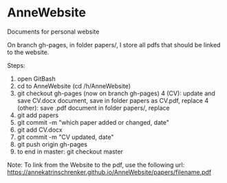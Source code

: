 # AnneWebsite
Documents for personal website

On branch gh-pages, in folder papers/, I store all pdfs that should be linked
to the website. 

Steps:
1. open GitBash
2. cd to AnneWebsite (cd /h/AnneWebsite)
3. git checkout gh-pages (now on branch gh-pages)
4 (CV): update and save CV.docx document, save in folder papers as CV.pdf, replace
4 (other): save .pdf document in folder papers/, replace
5. git add papers
6. git commit -m "which paper added or changed, date"
7. git add CV.docx
8. git commit -m "CV updated, date"
9. git push origin gh-pages
10. to end in master: git checkout master

Note: To link from the Website to the pdf, use the following url:
https://annekatrinschrenker.github.io/AnneWebsite/papers/filename.pdf
 
